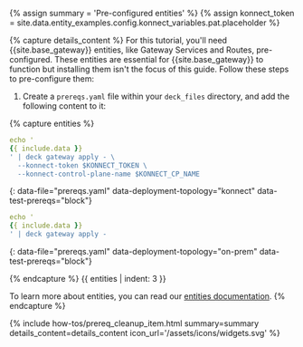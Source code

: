 
{% assign summary = 'Pre-configured entities' %}
{% assign konnect_token = site.data.entity_examples.config.konnect_variables.pat.placeholder %}

{% capture details_content %}
For this tutorial, you'll need {{site.base_gateway}} entities, like Gateway Services and Routes, pre-configured. These entities are essential for {{site.base_gateway}} to function but installing them isn't the focus of this guide. Follow these steps to pre-configure them:

1. Create a `prereqs.yaml` file within your `deck_files` directory, and add the following content to it:

{% capture entities %}
```yaml
echo '
{{ include.data }}
' | deck gateway apply - \
  --konnect-token $KONNECT_TOKEN \
  --konnect-control-plane-name $KONNECT_CP_NAME
```
{: data-file="prereqs.yaml" data-deployment-topology="konnect" data-test-prereqs="block"}

```yaml
echo '
{{ include.data }}
' | deck gateway apply -
```
{: data-file="prereqs.yaml" data-deployment-topology="on-prem" data-test-prereqs="block"}

{% endcapture %}
{{ entities | indent: 3 }}

To learn more about entities, you can read our [entities documentation](/gateway/entities/). 
{% endcapture %}

{% include how-tos/prereq_cleanup_item.html summary=summary details_content=details_content icon_url='/assets/icons/widgets.svg' %}
